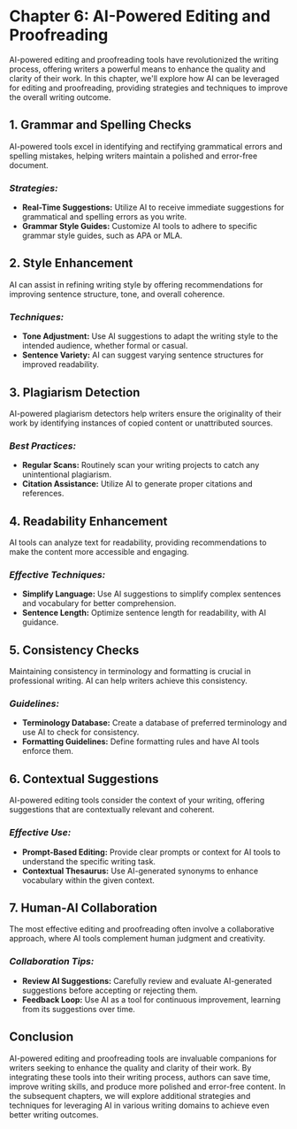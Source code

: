 Chapter 6: AI-Powered Editing and Proofreading
==============================================

AI-powered editing and proofreading tools have revolutionized the writing process, offering writers a powerful means to enhance the quality and clarity of their work. In this chapter, we'll explore how AI can be leveraged for editing and proofreading, providing strategies and techniques to improve the overall writing outcome.

**1. Grammar and Spelling Checks**
----------------------------------

AI-powered tools excel in identifying and rectifying grammatical errors and spelling mistakes, helping writers maintain a polished and error-free document.

### *Strategies:*

* **Real-Time Suggestions:** Utilize AI to receive immediate suggestions for grammatical and spelling errors as you write.
* **Grammar Style Guides:** Customize AI tools to adhere to specific grammar style guides, such as APA or MLA.

**2. Style Enhancement**
------------------------

AI can assist in refining writing style by offering recommendations for improving sentence structure, tone, and overall coherence.

### *Techniques:*

* **Tone Adjustment:** Use AI suggestions to adapt the writing style to the intended audience, whether formal or casual.
* **Sentence Variety:** AI can suggest varying sentence structures for improved readability.

**3. Plagiarism Detection**
---------------------------

AI-powered plagiarism detectors help writers ensure the originality of their work by identifying instances of copied content or unattributed sources.

### *Best Practices:*

* **Regular Scans:** Routinely scan your writing projects to catch any unintentional plagiarism.
* **Citation Assistance:** Utilize AI to generate proper citations and references.

**4. Readability Enhancement**
------------------------------

AI tools can analyze text for readability, providing recommendations to make the content more accessible and engaging.

### *Effective Techniques:*

* **Simplify Language:** Use AI suggestions to simplify complex sentences and vocabulary for better comprehension.
* **Sentence Length:** Optimize sentence length for readability, with AI guidance.

**5. Consistency Checks**
-------------------------

Maintaining consistency in terminology and formatting is crucial in professional writing. AI can help writers achieve this consistency.

### *Guidelines:*

* **Terminology Database:** Create a database of preferred terminology and use AI to check for consistency.
* **Formatting Guidelines:** Define formatting rules and have AI tools enforce them.

**6. Contextual Suggestions**
-----------------------------

AI-powered editing tools consider the context of your writing, offering suggestions that are contextually relevant and coherent.

### *Effective Use:*

* **Prompt-Based Editing:** Provide clear prompts or context for AI tools to understand the specific writing task.
* **Contextual Thesaurus:** Use AI-generated synonyms to enhance vocabulary within the given context.

**7. Human-AI Collaboration**
-----------------------------

The most effective editing and proofreading often involve a collaborative approach, where AI tools complement human judgment and creativity.

### *Collaboration Tips:*

* **Review AI Suggestions:** Carefully review and evaluate AI-generated suggestions before accepting or rejecting them.
* **Feedback Loop:** Use AI as a tool for continuous improvement, learning from its suggestions over time.

**Conclusion**
--------------

AI-powered editing and proofreading tools are invaluable companions for writers seeking to enhance the quality and clarity of their work. By integrating these tools into their writing process, authors can save time, improve writing skills, and produce more polished and error-free content. In the subsequent chapters, we will explore additional strategies and techniques for leveraging AI in various writing domains to achieve even better writing outcomes.
